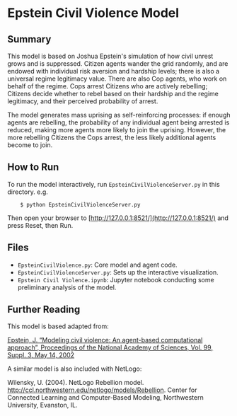 # Epstein Civil Violence Model

## Summary

This model is based on Joshua Epstein's simulation of how civil unrest grows and is suppressed. Citizen agents wander the grid randomly, and are endowed with individual risk aversion and hardship levels; there is also a universal regime legitimacy value. There are also Cop agents, who work on behalf of the regime. Cops arrest Citizens who are actively rebelling; Citizens decide whether to rebel based on their hardship and the regime legitimacy, and their perceived probability of arrest. 

The model generates mass uprising as self-reinforcing processes: if enough agents are rebelling, the probability of any individual agent being arrested is reduced, making more agents more likely to join the uprising. However, the more rebelling Citizens the Cops arrest, the less likely additional agents become to join.

## How to Run

To run the model interactively, run ``EpsteinCivilViolenceServer.py`` in this directory. e.g.

```
    $ python EpsteinCivilViolenceServer.py
``` 

Then open your browser to [http://127.0.0.1:8521/](http://127.0.0.1:8521/) and press Reset, then Run. 

## Files

* ``EpsteinCivilViolence.py``: Core model and agent code.
* ``EpsteinCivilViolenceServer.py``: Sets up the interactive visualization.
* ``Epstein Civil Violence.ipynb``: Jupyter notebook conducting some preliminary analysis of the model.

## Further Reading

This model is based adapted from:

[Epstein, J. “Modeling civil violence: An agent-based computational approach”, Proceedings of the National Academy of Sciences, Vol. 99, Suppl. 3, May 14, 2002](http://www.pnas.org/content/99/suppl.3/7243.short)

A similar model is also included with NetLogo:

Wilensky, U. (2004). NetLogo Rebellion model. http://ccl.northwestern.edu/netlogo/models/Rebellion. Center for Connected Learning and Computer-Based Modeling, Northwestern University, Evanston, IL.
